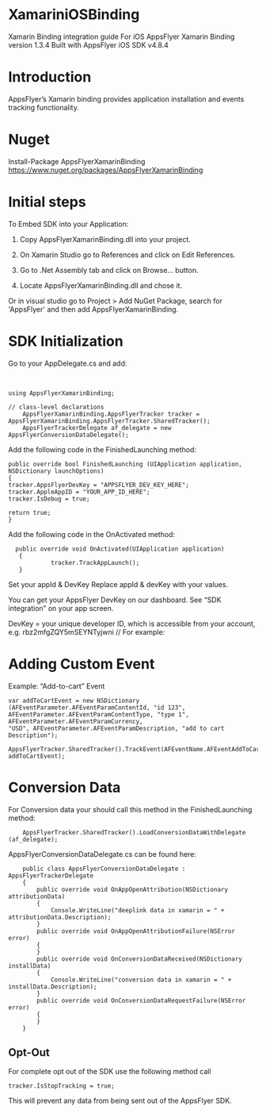 
# XamariniOSBinding

Xamarin Binding integration guide For iOS AppsFlyer Xamarin Binding version 1.3.4
Built with AppsFlyer iOS SDK v4.8.4

# Introduction
AppsFlyer’s Xamarin binding provides application installation and events tracking functionality.

# Nuget
Install-Package AppsFlyerXamarinBinding <br>
https://www.nuget.org/packages/AppsFlyerXamarinBinding


# Initial steps

To Embed SDK into your Application:

1. Copy AppsFlyerXamarinBinding.dll into your project.

2. On Xamarin Studio go to References and click on Edit References.

3. Go to .Net Assembly tab and click on Browse… button.

4. Locate AppsFlyerXamarinBinding.dll and chose it.

Or in visual studio go to Project > Add NuGet Package,
search for 'AppsFlyer' and then add AppsFlyerXamarinBinding.

# SDK Initialization
Go to your AppDelegate.cs and add:

 <br>

    using AppsFlyerXamarinBinding;

    // class-level declarations
        AppsFlyerXamarinBinding.AppsFlyerTracker tracker = AppsFlyerXamarinBinding.AppsFlyerTracker.SharedTracker();
        AppsFlyerTrackerDelegate af_delegate = new AppsFlyerConversionDataDelegate();

Add the following code in the FinishedLaunching method:

    public override bool FinishedLaunching (UIApplication application, NSDictionary launchOptions)
    {
    tracker.AppsFlyerDevKey = "APPSFLYER_DEV_KEY_HERE";
    tracker.AppleAppID = "YOUR_APP_ID_HERE";
    tracker.IsDebug = true;

    return true;
    }


Add the following code in the OnActivated method:
```
  public override void OnActivated(UIApplication application)
   {
            tracker.TrackAppLaunch();
   }
```

Set your appId & DevKey Replace appId & devKey with your values.

You can get your AppsFlyer DevKey on our dashboard. See “SDK integration” on your app screen.

DevKey = your unique developer ID, which is accessible from your account, e.g. rbz2mfgZQY5mSEYNTyjwni // For example:

#   Adding Custom Event
Example: “Add-to-cart” Event

    var addToCartEvent = new NSDictionary (AFEventParameter.AFEventParamContentId, "id 123",
    AFEventParameter.AFEventParamContentType, "type 1", AFEventParameter.AFEventParamCurrency,
    "USD", AFEventParameter.AFEventParamDescription, "add to cart Description");

    AppsFlyerTracker.SharedTracker().TrackEvent(AFEventName.AFEventAddToCart, addToCartEvent);


#   Conversion Data
For Conversion data your should call this method in the FinishedLaunching method:
```
    AppsFlyerTracker.SharedTracker().LoadConversionDataWithDelegate (af_delegate);
```

AppsFlyerConversionDataDelegate.cs can be found here:

```
    public class AppsFlyerConversionDataDelegate : AppsFlyerTrackerDelegate
    {
        public override void OnAppOpenAttribution(NSDictionary attributionData)
        {
            Console.WriteLine("deeplink data in xamarin = " + attributionData.Description);
        }
        public override void OnAppOpenAttributionFailure(NSError error)
        {
        }
        public override void OnConversionDataReceived(NSDictionary installData)
        {
            Console.WriteLine("conversion data in xamarin = " + installData.Description);
        }
        public override void OnConversionDataRequestFailure(NSError error)
        {
        }
    }
```
##  Opt-Out
For complete opt out of the SDK use the following method call
```
tracker.IsStopTracking = true;
```
This will prevent any data from being sent out of the AppsFlyer SDK.